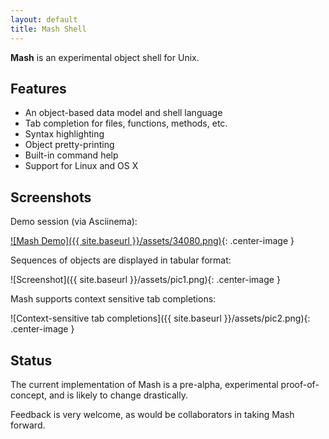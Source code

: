```yaml
---
layout: default
title: Mash Shell
---
```


**Mash** is an experimental object shell for Unix.

## Features

* An object-based data model and shell language
* Tab completion for files, functions, methods, etc.
* Syntax highlighting
* Object pretty-printing
* Built-in command help
* Support for Linux and OS X

## Screenshots

Demo session (via Asciinema):

[![Mash Demo]({{ site.baseurl }}/assets/34080.png)](https://asciinema.org/a/34080){: .center-image }

Sequences of objects are displayed in tabular format:

![Screenshot]({{ site.baseurl }}/assets/pic1.png){: .center-image }

Mash supports context sensitive tab completions:

![Context-sensitive tab completions]({{ site.baseurl }}/assets/pic2.png){: .center-image }

## Status

The current implementation of Mash is a pre-alpha, experimental proof-of-concept, and is
likely to change drastically.

Feedback is very welcome, as would be collaborators in taking Mash forward.
